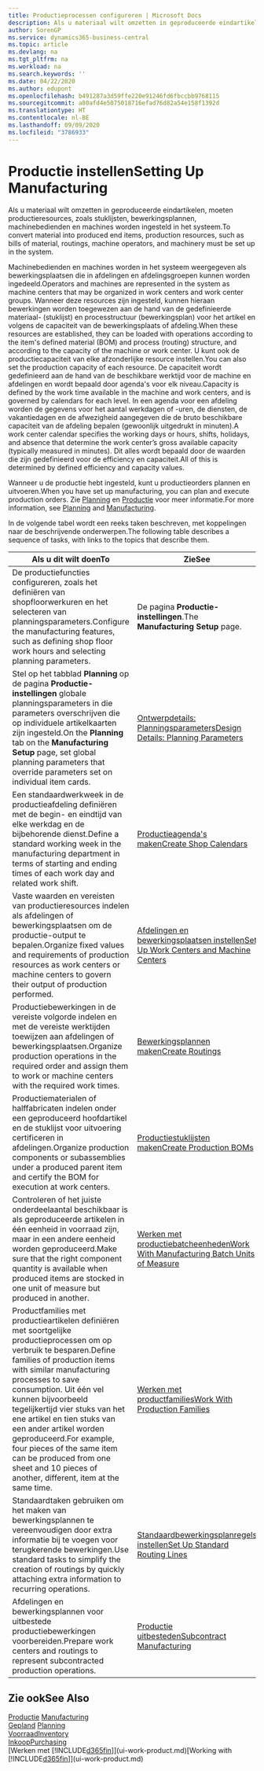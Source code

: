 ```yaml
---
title: Productieprocessen configureren | Microsoft Docs
description: Als u materiaal wilt omzetten in geproduceerde eindartikelen, moeten productieresources, zoals stuklijsten, bewerkingsplannen, machinebedienden en machines worden ingesteld in het systeem.
author: SorenGP
ms.service: dynamics365-business-central
ms.topic: article
ms.devlang: na
ms.tgt_pltfrm: na
ms.workload: na
ms.search.keywords: ''
ms.date: 04/22/2020
ms.author: edupont
ms.openlocfilehash: b491287a3d59ffe220e91246fd6fbccbb9768115
ms.sourcegitcommit: a80afd4e5075018716efad76d82a54e158f1392d
ms.translationtype: HT
ms.contentlocale: nl-BE
ms.lasthandoff: 09/09/2020
ms.locfileid: "3786933"
---
```

# <a name="setting-up-manufacturing"></a><span data-ttu-id="e0974-103">Productie instellen</span><span class="sxs-lookup"><span data-stu-id="e0974-103">Setting Up Manufacturing</span></span>
<span data-ttu-id="e0974-104">Als u materiaal wilt omzetten in geproduceerde eindartikelen, moeten productieresources, zoals stuklijsten, bewerkingsplannen, machinebedienden en machines worden ingesteld in het systeem.</span><span class="sxs-lookup"><span data-stu-id="e0974-104">To convert material into produced end items, production resources, such as bills of material, routings, machine operators, and machinery must be set up in the system.</span></span>

<span data-ttu-id="e0974-105">Machinebedienden en machines worden in het systeem weergegeven als bewerkingsplaatsen die in afdelingen en afdelingsgroepen kunnen worden ingedeeld.</span><span class="sxs-lookup"><span data-stu-id="e0974-105">Operators and machines are represented in the system as machine centers that may be organized in work centers and work center groups.</span></span> <span data-ttu-id="e0974-106">Wanneer deze resources zijn ingesteld, kunnen hieraan bewerkingen worden toegewezen aan de hand van de gedefinieerde materiaal- (stuklijst) en processtructuur (bewerkingsplan) voor het artikel en volgens de capaciteit van de bewerkingsplaats of afdeling.</span><span class="sxs-lookup"><span data-stu-id="e0974-106">When these resources are established, they can be loaded with operations according to the item's defined material (BOM) and process (routing) structure, and according to the capacity of the machine or work center.</span></span> <span data-ttu-id="e0974-107">U kunt ook de productiecapaciteit van elke afzonderlijke resource instellen.</span><span class="sxs-lookup"><span data-stu-id="e0974-107">You can also set the production capacity of each resource.</span></span> <span data-ttu-id="e0974-108">De capaciteit wordt gedefinieerd aan de hand van de beschikbare werktijd voor de machine en afdelingen en wordt bepaald door agenda's voor elk niveau.</span><span class="sxs-lookup"><span data-stu-id="e0974-108">Capacity is defined by the work time available in the machine and work centers, and is governed by calendars for each level.</span></span> <span data-ttu-id="e0974-109">In een agenda voor een afdeling worden de gegevens voor het aantal werkdagen of -uren, de diensten, de vakantiedagen en de afwezigheid aangegeven die de bruto beschikbare capaciteit van de afdeling bepalen (gewoonlijk uitgedrukt in minuten).</span><span class="sxs-lookup"><span data-stu-id="e0974-109">A work center calendar specifies the working days or hours, shifts, holidays, and absence that determine the work center’s gross available capacity (typically measured in minutes).</span></span> <span data-ttu-id="e0974-110">Dit alles wordt bepaald door de waarden die zijn gedefinieerd voor de efficiency en capaciteit.</span><span class="sxs-lookup"><span data-stu-id="e0974-110">All of this is determined by defined efficiency and capacity values.</span></span>  

<span data-ttu-id="e0974-111">Wanneer u de productie hebt ingesteld, kunt u productieorders plannen en uitvoeren.</span><span class="sxs-lookup"><span data-stu-id="e0974-111">When you have set up manufacturing, you can plan and execute production orders.</span></span> <span data-ttu-id="e0974-112">Zie [Planning](production-planning.md) en [Productie](production-manage-manufacturing.md) voor meer informatie.</span><span class="sxs-lookup"><span data-stu-id="e0974-112">For more information, see [Planning](production-planning.md) and [Manufacturing](production-manage-manufacturing.md).</span></span>  



 <span data-ttu-id="e0974-113">In de volgende tabel wordt een reeks taken beschreven, met koppelingen naar de beschrijvende onderwerpen.</span><span class="sxs-lookup"><span data-stu-id="e0974-113">The following table describes a sequence of tasks, with links to the topics that describe them.</span></span>   

|<span data-ttu-id="e0974-114">**Als u dit wilt doen**</span><span class="sxs-lookup"><span data-stu-id="e0974-114">**To**</span></span>|<span data-ttu-id="e0974-115">**Zie**</span><span class="sxs-lookup"><span data-stu-id="e0974-115">**See**</span></span>|  
|------------|-------------|  
|<span data-ttu-id="e0974-116">De productiefuncties configureren, zoals het definiëren van shopfloorwerkuren en het selecteren van planningsparameters.</span><span class="sxs-lookup"><span data-stu-id="e0974-116">Configure the manufacturing features, such as defining shop floor work hours and selecting planning parameters.</span></span>|<span data-ttu-id="e0974-117">De pagina **Productie-instellingen**.</span><span class="sxs-lookup"><span data-stu-id="e0974-117">The **Manufacturing Setup** page.</span></span>|
|<span data-ttu-id="e0974-118">Stel op het tabblad **Planning** op de pagina **Productie-instellingen** globale planningsparameters in die parameters overschrijven die op individuele artikelkaarten zijn ingesteld.</span><span class="sxs-lookup"><span data-stu-id="e0974-118">On the **Planning** tab on the **Manufacturing Setup** page, set global planning parameters that override parameters set on individual item cards.</span></span>|[<span data-ttu-id="e0974-119">Ontwerpdetails: Planningsparameters</span><span class="sxs-lookup"><span data-stu-id="e0974-119">Design Details: Planning Parameters</span></span>](design-details-planning-parameters.md)|
|<span data-ttu-id="e0974-120">Een standaardwerkweek in de productieafdeling definiëren met de begin- en eindtijd van elke werkdag en de bijbehorende dienst.</span><span class="sxs-lookup"><span data-stu-id="e0974-120">Define a standard working week in the manufacturing department in terms of starting and ending times of each work day and related work shift.</span></span>|[<span data-ttu-id="e0974-121">Productieagenda's maken</span><span class="sxs-lookup"><span data-stu-id="e0974-121">Create Shop Calendars</span></span>](production-how-to-create-work-center-calendars.md)|  
|<span data-ttu-id="e0974-122">Vaste waarden en vereisten van productieresources indelen als afdelingen of bewerkingsplaatsen om de productie-output te bepalen.</span><span class="sxs-lookup"><span data-stu-id="e0974-122">Organize fixed values and requirements of production resources as work centers or machine centers to govern their output of production performed.</span></span>|[<span data-ttu-id="e0974-123">Afdelingen en bewerkingsplaatsen instellen</span><span class="sxs-lookup"><span data-stu-id="e0974-123">Set Up Work Centers and Machine Centers</span></span>](production-how-to-set-up-work-and-machine-centers.md)|
|<span data-ttu-id="e0974-124">Productiebewerkingen in de vereiste volgorde indelen en met de vereiste werktijden toewijzen aan afdelingen of bewerkingsplaatsen.</span><span class="sxs-lookup"><span data-stu-id="e0974-124">Organize production operations in the required order and assign them to work or machine centers with the required work times.</span></span>|[<span data-ttu-id="e0974-125">Bewerkingsplannen maken</span><span class="sxs-lookup"><span data-stu-id="e0974-125">Create Routings</span></span>](production-how-to-create-routings.md)|
|<span data-ttu-id="e0974-126">Productiematerialen of halffabricaten indelen onder een geproduceerd hoofdartikel en de stuklijst voor uitvoering certificeren in afdelingen.</span><span class="sxs-lookup"><span data-stu-id="e0974-126">Organize production components or subassemblies under a produced parent item and certify the BOM for execution at work centers.</span></span>|[<span data-ttu-id="e0974-127">Productiestuklijsten maken</span><span class="sxs-lookup"><span data-stu-id="e0974-127">Create Production BOMs</span></span>](production-how-to-create-production-boms.md)|
|<span data-ttu-id="e0974-128">Controleren of het juiste onderdeelaantal beschikbaar is als geproduceerde artikelen in één eenheid in voorraad zijn, maar in een andere eenheid worden geproduceerd.</span><span class="sxs-lookup"><span data-stu-id="e0974-128">Make sure that the right component quantity is available when produced items are stocked in one unit of measure but produced in another.</span></span>|[<span data-ttu-id="e0974-129">Werken met productiebatcheenheden</span><span class="sxs-lookup"><span data-stu-id="e0974-129">Work With Manufacturing Batch Units of Measure</span></span>](production-how-to-use-the-manufacturing-batch-unit-of-measure.md)|  
|<span data-ttu-id="e0974-130">Productfamilies met productieartikelen definiëren met soortgelijke productieprocessen om op verbruik te besparen.</span><span class="sxs-lookup"><span data-stu-id="e0974-130">Define families of production items with similar manufacturing processes to save consumption.</span></span> <span data-ttu-id="e0974-131">Uit één vel kunnen bijvoorbeeld tegelijkertijd vier stuks van het ene artikel en tien stuks van een ander artikel worden geproduceerd.</span><span class="sxs-lookup"><span data-stu-id="e0974-131">For example, four pieces of the same item can be produced from one sheet and 10 pieces of another, different, item at the same time.</span></span>|[<span data-ttu-id="e0974-132">Werken met productfamilies</span><span class="sxs-lookup"><span data-stu-id="e0974-132">Work With Production Families</span></span>](production-how-work-family.md)|
|<span data-ttu-id="e0974-133">Standaardtaken gebruiken om het maken van bewerkingsplannen te vereenvoudigen door extra informatie bij te voegen voor terugkerende bewerkingen.</span><span class="sxs-lookup"><span data-stu-id="e0974-133">Use standard tasks to simplify the creation of routings by quickly attaching extra information to recurring operations.</span></span>|[<span data-ttu-id="e0974-134">Standaardbewerkingsplanregels instellen</span><span class="sxs-lookup"><span data-stu-id="e0974-134">Set Up Standard Routing Lines</span></span>](production-how-set-up-standard-routing-lines.md)|  
|<span data-ttu-id="e0974-135">Afdelingen en bewerkingsplannen voor uitbestede productiebewerkingen voorbereiden.</span><span class="sxs-lookup"><span data-stu-id="e0974-135">Prepare work centers and routings to represent subcontracted production operations.</span></span>|[<span data-ttu-id="e0974-136">Productie uitbesteden</span><span class="sxs-lookup"><span data-stu-id="e0974-136">Subcontract Manufacturing</span></span>](production-how-to-subcontract-manufacturing.md)|  

## <a name="see-also"></a><span data-ttu-id="e0974-137">Zie ook</span><span class="sxs-lookup"><span data-stu-id="e0974-137">See Also</span></span>
<span data-ttu-id="e0974-138">[Productie](production-manage-manufacturing.md)  </span><span class="sxs-lookup"><span data-stu-id="e0974-138">[Manufacturing](production-manage-manufacturing.md)  </span></span>  
<span data-ttu-id="e0974-139">[Gepland](production-planning.md) </span><span class="sxs-lookup"><span data-stu-id="e0974-139">[Planning](production-planning.md) </span></span>  
[<span data-ttu-id="e0974-140">Voorraad</span><span class="sxs-lookup"><span data-stu-id="e0974-140">Inventory</span></span>](inventory-manage-inventory.md)  
[<span data-ttu-id="e0974-141">Inkoop</span><span class="sxs-lookup"><span data-stu-id="e0974-141">Purchasing</span></span>](purchasing-manage-purchasing.md)  
<span data-ttu-id="e0974-142">[Werken met [!INCLUDE[d365fin](includes/d365fin_md.md)]](ui-work-product.md)</span><span class="sxs-lookup"><span data-stu-id="e0974-142">[Working with [!INCLUDE[d365fin](includes/d365fin_md.md)]](ui-work-product.md)</span></span>
